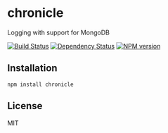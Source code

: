 # chronicle

Logging with support for MongoDB

[![Build Status](https://img.shields.io/travis/ForbesLindesay/chronicle/master.svg)](https://travis-ci.org/ForbesLindesay/chronicle)
[![Dependency Status](https://img.shields.io/gemnasium/ForbesLindesay/chronicle.svg)](https://gemnasium.com/ForbesLindesay/chronicle)
[![NPM version](https://img.shields.io/npm/v/chronicle.svg)](http://badge.fury.io/js/chronicle)

## Installation

    npm install chronicle

## License

  MIT